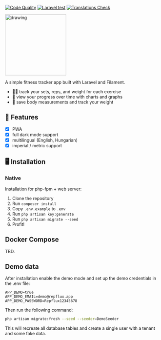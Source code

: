 [![Code Quality](https://github.com/aryxs3m/gymbro/actions/workflows/code-quality.yml/badge.svg)](https://github.com/aryxs3m/gymbro/actions/workflows/code-quality.yml) [![Laravel test](https://github.com/aryxs3m/gymbro/actions/workflows/laravel.yml/badge.svg)](https://github.com/aryxs3m/gymbro/actions/workflows/laravel.yml) [![Translations Check](https://github.com/aryxs3m/gymbro/actions/workflows/translations.yml/badge.svg)](https://github.com/aryxs3m/gymbro/actions/workflows/translations.yml)

<img src="/public/logos/repflux_logo_transparent.png" alt="drawing" width="200"/>

A simple fitness tracker app built with Laravel and Filament.

- 🏋🏻 track your sets, reps, and weight for each exercise
- 💪 view your progress over time with charts and graphs
- 📐 save body measurements and track your weight

## 🚀 Features

- [x] PWA
- [x] full dark mode support
- [x] multilingual (English, Hungarian)
- [x] imperial / metric support

## 🖥️ Installation

### Native

Installation for php-fpm + web server:

1. Clone the repository
2. Run `composer install`
3. Copy `.env.example` to `.env`
4. Run `php artisan key:generate`
5. Run `php artisan migrate --seed`
6. Profit!

## Docker Compose

TBD.

## Demo data

After installation enable the demo mode and set up the demo credentials in the .env file:

```dotenv
APP_DEMO=true
APP_DEMO_EMAIL=demo@repflux.app
APP_DEMO_PASSWORD=Repflux12345678
```

Then run the following command:

```sh
php artisan migrate:fresh --seed --seeder=DemoSeeder
```

This will recreate all database tables and create a single user with a tenant and some fake data.
